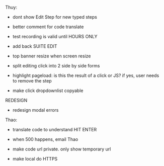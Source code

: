 Thuy:
- dont show Edit Step for new typed steps
- better comment for code translate

- test recording is valid until HOURS ONLY
- add back SUITE EDIT

- top banner resize when screen resize
- split editing click into 2 side by side forms
    
- highlight pageload: is this the result of a click or JS? if yes, user needs to remove the step
- make click dropdownlist copyable



REDESIGN
- redesign modal errors



Thao:

- translate code to understand HIT ENTER


- when 500 happens, email Thao
- make code url private. only show temporary url
- make local do HTTPS

